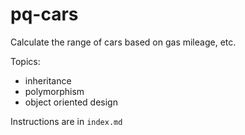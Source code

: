 # pq-cars
Calculate the range of cars based on gas mileage, etc.

Topics:
- inheritance
- polymorphism
- object oriented design

Instructions are in `index.md`
